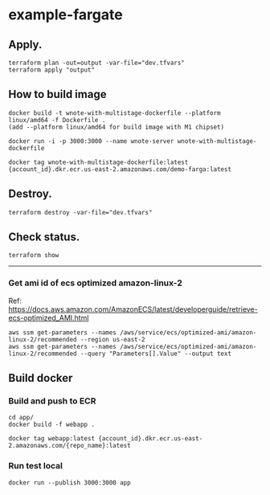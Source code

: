 # example-fargate

## Apply.

```
terraform plan -out=output -var-file="dev.tfvars"
terraform apply "output"
```

## How to build image 
```
docker build -t wnote-with-multistage-dockerfile --platform linux/amd64 -f Dockerfile .
(add --platform linux/amd64 for build image with M1 chipset)

docker run -i -p 3000:3000 --name wnote-server wnote-with-multistage-dockerfile

docker tag wnote-with-multistage-dockerfile:latest {account_id}.dkr.ecr.us-east-2.amazonaws.com/demo-farga:latest
```


## Destroy.

```
terraform destroy -var-file="dev.tfvars"
```

## Check status.

```
terraform show
```

---
### Get ami id of ecs optimized amazon-linux-2
Ref: https://docs.aws.amazon.com/AmazonECS/latest/developerguide/retrieve-ecs-optimized_AMI.html

```
aws ssm get-parameters --names /aws/service/ecs/optimized-ami/amazon-linux-2/recommended --region us-east-2
aws ssm get-parameters --names /aws/service/ecs/optimized-ami/amazon-linux-2/recommended --query "Parameters[].Value" --output text
```

## Build docker

### Build and push to ECR

```
cd app/
docker build -f webapp .

docker tag webapp:latest {account_id}.dkr.ecr.us-east-2.amazonaws.com/{repo_name}:latest
```

### Run test local

```
docker run --publish 3000:3000 app
```

